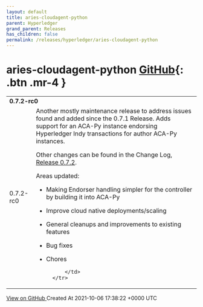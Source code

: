 ```yaml
---
layout: default
title: aries-cloudagent-python
parent: Hyperledger
grand_parent: Releases
has_children: false
permalink: /releases/hyperledger/aries-cloudagent-python
---
```


# aries-cloudagent-python <span class="fs-3 right-align">[GitHub](https://github.com/hyperledger/aries-cloudagent-python){: .btn .mr-4 }</span>


<div>
    <table>
        <tr>
            <td colspan="2">
                <b>
                    0.7.2-rc0
                </b>
            </td>
        </tr>
        <tr>
            <td>
                <span class="chip">
                    0.7.2-rc0
                </span>
            </td>
            <td>
                Another mostly maintenance release to address issues found and added since the 0.7.1 Release.
Adds support for an ACA-Py instance endorsing Hyperledger Indy transactions for author ACA-Py instances.

Other changes can be found in the Change Log, [Release 0.7.2](https://github.com/hyperledger/aries-cloudagent-python/blob/main/CHANGELOG.md#072).

Areas updated:

- Making Endorser handling simpler for the controller by building it into ACA-Py
- Improve cloud native deployments/scaling
- General cleanups and improvements to existing features
- Bug fixes
- Chores

            </td>
        </tr>
    </table>
    <a href="https://github.com/hyperledger/aries-cloudagent-python/releases/tag/0.7.2-rc0" class=".btn">
        View on GitHub
    </a>
    <span class="right-align">
        Created At 2021-10-06 17:38:22 +0000 UTC
    </span>
</div>

